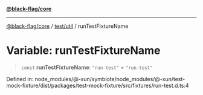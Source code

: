 [**@black-flag/core**](../../../README.md)

***

[@black-flag/core](../../../README.md) / [test/util](../README.md) / runTestFixtureName

# Variable: runTestFixtureName

> `const` **runTestFixtureName**: `"run-test"` = `"run-test"`

Defined in: node\_modules/@-xun/symbiote/node\_modules/@-xun/test-mock-fixture/dist/packages/test-mock-fixture/src/fixtures/run-test.d.ts:4
